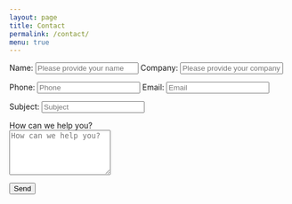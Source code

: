 ```yaml
---
layout: page
title: Contact
permalink: /contact/
menu: true
---
```

<form action="" name="contact" method="post" enctype="text/plain">
  <p>
    <label for="name">Name:</label>
    <input type="text" id="name" name="name"
      placeholder="Please provide your name">
    <label for="company">Company:</label>
    <input type="text" id="company" name="company"
      placeholder="Please provide your company">
  </p>
  <p>
    <label for="phone">Phone:</label>
    <input type="tel" id="phone" name="phone"
      placeholder="Phone">
    <label for="email">Email:</label>
    <input type="email" id="email" name="email" required
      placeholder="Email">
  </p>
  <p>
    <label for="subject">Subject:</label>
    <input type="text" id="subject" name="subject" required
      placeholder="Subject">
  </p>
  <label for="message">How can we help you?</label><br>
  <textarea id="message" name="message" rows="5" required
    placeholder="How can we help you?"></textarea>
  <p>
    <input type="submit" value="Send">
  </p>
</form>
